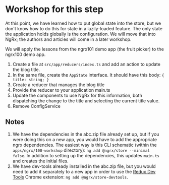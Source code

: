 # Workshop for this step

At this point, we have learned how to put global state into the store,
but we don't know how to do this for state in a lazily-loaded feature.
The only state the application holds globally is the configuration. We
will move that into NgRx; the authors and articles will come in a 
later workshop.

We will apply the lessons from the ngrx101 demo app (the fruit picker)
to the ngrx100 demo app.

1. Create a file at `src/app/reducers/index.ts` and add an action to
   update the blog title.
2. In the same file, create the `AppState` interface. It should have this
   body: `{ title: string; }`
3. Create a reducer that manages the blog title
4. Provide the reducer to your application main.ts
5. Update the components to use NgRx for this information, both
   dispatching the change to the title and selecting the current title
   value.
6. Remove ConfigService

## Notes

1. We have the dependencies in the abc.zip file already set up, but if
   you were doing this on a new app, you would have to add the
   appropriate ngrx dependencies. The easiest way is this CLI
   schematic (within the `apps/ngrx/100-workshop` directory):
   `ng add @ngrx/store --minimal false`. In addition to setting up the
   dependencies, this updates `main.ts` and creates the initial
   files.
2. We have dev-tools already installed in the abc.zip file, but you
   would need to add it separately to a new app in order to use the
   [Redux Dev Tools][devtools] Chrome extension:
   `ng add @ngrx/store-devtools`.

[devtools]:
https://chrome.google.com/webstore/detail/redux-devtools/lmhkpmbekcpmknklioeibfkpmmfibljd?hl=en

